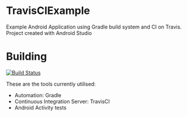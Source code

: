 TravisCIExample
===============
Example Android Application using Gradle build system and CI on Travis. Project created with Android Studio

Building
===============
[![Build Status](https://travis-ci.org/QVDev/TravisCIExample.png)](https://travis-ci.org/QVDev/TravisCIExample)

These are the tools currently utilised:
- Automation: Gradle
- Continuous Integration Server: TravisCI
- Android Activity tests
